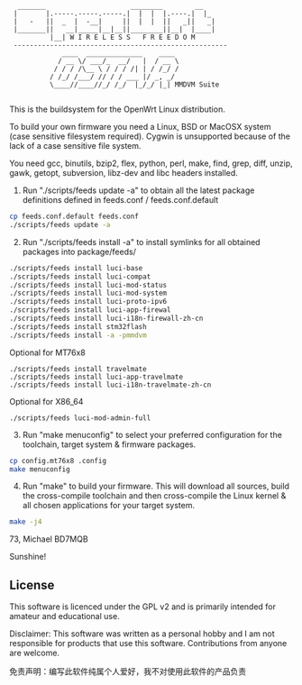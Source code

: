 ```
  _______                     ________        __
 |       |.-----.-----.-----.|  |  |  |.----.|  |_
 |   -   ||  _  |  -__|     ||  |  |  ||   _||   _|
 |_______||   __|_____|__|__||________||__|  |____|
          |__| W I R E L E S S   F R E E D O M
 -----------------------------------------------------
		     ____  ______________    ____ 
		    / __ \/ ___/_  __/   |  / __ \
		   / / / /\__ \ / / / /| | / /_/ /
		  / /_/ /___/ // / / ___ |/ _, _/ 
		  \____//____//_/ /_/  |_/_/ |_| MMDVM Suite
  
```

This is the buildsystem for the OpenWrt Linux distribution.

To build your own firmware you need a Linux, BSD or MacOSX system (case
sensitive filesystem required). Cygwin is unsupported because of the lack
of a case sensitive file system.

You need gcc, binutils, bzip2, flex, python, perl, make, find, grep, diff,
unzip, gawk, getopt, subversion, libz-dev and libc headers installed.

1. Run "./scripts/feeds update -a" to obtain all the latest package definitions
defined in feeds.conf / feeds.conf.default
```bash
cp feeds.conf.default feeds.conf
./scripts/feeds update -a

```

2. Run "./scripts/feeds install -a" to install symlinks for all obtained
packages into package/feeds/
```bash
./scripts/feeds install luci-base
./scripts/feeds install luci-compat
./scripts/feeds install luci-mod-status
./scripts/feeds install luci-mod-system
./scripts/feeds install luci-proto-ipv6
./scripts/feeds install luci-app-firewal
./scripts/feeds install luci-i18n-firewall-zh-cn
./scripts/feeds install stm32flash
./scripts/feeds install -a -pmmdvm

```

Optional for MT76x8 
```
./scripts/feeds install travelmate
./scripts/feeds install luci-app-travelmate
./scripts/feeds install luci-i18n-travelmate-zh-cn
```

Optional for X86_64
```
./scripts/feeds luci-mod-admin-full
```

3. Run "make menuconfig" to select your preferred configuration for the
toolchain, target system & firmware packages.
```bash
cp config.mt76x8 .config
make menuconfig
```

4. Run "make" to build your firmware. This will download all sources, build
the cross-compile toolchain and then cross-compile the Linux kernel & all
chosen applications for your target system.
```bash
make -j4
```

73, Michael BD7MQB

Sunshine!

## License 

This software is licenced under the GPL v2 and is primarily intended for amateur and educational use.

Disclaimer: This software was written as a personal hobby and I am not responsible for products that use this software. Contributions from anyone are welcome.

免责声明：编写此软件纯属个人爱好，我不对使用此软件的产品负责
